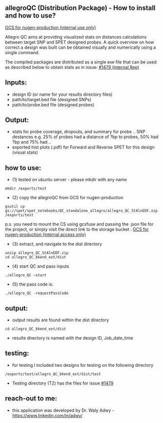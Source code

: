 ## allegroQC (Distribution Package) -  How to install and how to use?
[GCS for nugen-production (internal use only)](https://console.cloud.google.com/storage/browser/spet/spet_notebooks/QC_standalone_allegro?pageState=(%22StorageObjectListTable%22:(%22f%22:%22%255B%255D%22))&project=nugen-production&prefix=&forceOnObjectsSortingFiltering=false)


Allegro QC aims at providing visualized stats on distances calculations between target SNP and SPET designed probes. A quick overview on how correct a design was built can be obtained visually and numerically using a single command.

The compiled packages are distributed as a single exe file that can be used as described below to obtain stats as in issue: [#1479 (internal Rep)](https://github.com/tecangenomics/project-tracking/issues/1479)


## Inputs: 
-   design ID (or name for your results directory files)
-   path/to/target.bed file (designed SNPs)
-   path/to/probe.bed file (designed probes)

## Output: 
-   stats for probe coverage, dropouts, and summary for probe .. SNP destances e.g. 25% of probes had a distance of ?bp to probes, 50% had ?bp and 75% had ..  
-   exported hist plots (.pdf) for Forward and Reverse SPET for this design (visual stats)

## how to use: 

-   (1) tested on ubuntu server - please mkdir with any name

```
mkdir /exports/test
```

-   (2) copy the allegroQC from GCS for nugen-production

```
gsutil cp gs://spet/spet_notebooks/QC_standalone_allegro/allegro_QC_StAlnEDF.zip /exports/test
```

p.s. you need to mount the CS using gcsfuse and passing the .json file for the project, or simply visit the direct link to the storage bucket : 
[GCS for nugen-production (internal access only)](https://console.cloud.google.com/storage/browser/spet/spet_notebooks/QC_standalone_allegro?pageState=(%22StorageObjectListTable%22:(%22f%22:%22%255B%255D%22))&project=nugen-production&prefix=&forceOnObjectsSortingFiltering=false)

-   (3) extract, and navigate to the dist directory 

```
unzip allegro_QC_StAlnEDF.zip
cd allegro_QC_bkend_ext/dist
```

-   (4) start QC and pass inputs

```
./allegro_QC –start
```

-   (5) the pass code is: 

```
./allegro_QC -requestPassCode
```

## output:

-   output results are found within the dist directory 

```
cd allegro_QC_bkend_ext/dist
```

- results directory is named with the design ID, Job_date_time


## testing:

-   for testing I included two designs for testing on the following directory

```
/exports/test/allegro_QC_bkend_ext/dist/test
```

- Testing directory (T2) has the files for issue [#1479](https://github.com/tecangenomics/project-tracking/issues/1479)


## reach-out to me:

-   this application was developed by Dr. Waly Adwy - https://www.linkedin.com/in/adwy/

